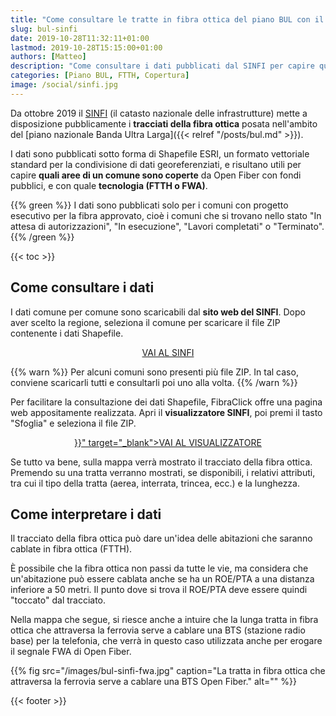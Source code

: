 ```yaml
---
title: "Come consultare le tratte in fibra ottica del piano BUL con il SINFI"
slug: bul-sinfi
date: 2019-10-28T11:32:11+01:00
lastmod: 2019-10-28T15:15:00+01:00
authors: [Matteo]
description: "Come consultare i dati pubblicati dal SINFI per capire quali aree di un comune saranno coperte con fondi pubblici in fibra ottica."
categories: [Piano BUL, FTTH, Copertura]
image: /social/sinfi.jpg
---
```


Da ottobre 2019 il [SINFI](https://www.sinfi.it) (il catasto nazionale delle infrastrutture) mette a disposizione pubblicamente i **tracciati della fibra ottica** posata nell'ambito del [piano nazionale Banda Ultra Larga]({{< relref "/posts/bul.md" >}}).

I dati sono pubblicati sotto forma di Shapefile ESRI, un formato vettoriale standard per la condivisione di dati georeferenziati, e risultano utili per capire **quali aree di un comune sono coperte** da Open Fiber con fondi pubblici, e con quale **tecnologia (FTTH o FWA)**.

{{% green %}}
I dati sono pubblicati solo per i comuni con progetto esecutivo per la fibra approvato, cioè i comuni che si trovano nello stato "In attesa di autorizzazioni", "In esecuzione", "Lavori completati" o "Terminato".
{{% /green %}}

{{< toc >}}

## Come consultare i dati

I dati comune per comune sono scaricabili dal **sito web del SINFI**. Dopo aver scelto la regione, seleziona il comune per scaricare il file ZIP contenente i dati Shapefile.

<p style="text-align: center">
<a href="https://www.sinfi.it/portal/index.php/35-esecutivi_bul_concessione" target="_blank">VAI AL SINFI</a>
</p>

{{% warn %}}
Per alcuni comuni sono presenti più file ZIP. In tal caso, conviene scaricarli tutti e consultarli poi uno alla volta.
{{% /warn %}}

Per facilitare la consultazione dei dati Shapefile, FibraClick offre una pagina web appositamente realizzata. Apri il **visualizzatore SINFI**, poi premi il tasto "Sfoglia" e seleziona il file ZIP.

<p style="text-align: center">
<a href="{{< relref "/sinfi.md" >}}" target="_blank">VAI AL VISUALIZZATORE</a>
</p>

Se tutto va bene, sulla mappa verrà mostrato il tracciato della fibra ottica. Premendo su una tratta verranno mostrati, se disponibili, i relativi attributi, tra cui il tipo della tratta (aerea, interrata, trincea, ecc.) e la lunghezza.

## Come interpretare i dati

Il tracciato della fibra ottica può dare un'idea delle abitazioni che saranno cablate in fibra ottica (FTTH).

È possibile che la fibra ottica non passi da tutte le vie, ma considera che un'abitazione può essere cablata anche se ha un ROE/PTA a una distanza inferiore a 50 metri. Il punto dove si trova il ROE/PTA deve essere quindi "toccato" dal tracciato.

Nella mappa che segue, si riesce anche a intuire che la lunga tratta in fibra ottica che attraversa la ferrovia serve a cablare una BTS (stazione radio base) per la telefonia, che verrà in questo caso utilizzata anche per erogare il segnale FWA di Open Fiber.

{{% fig src="/images/bul-sinfi-fwa.jpg" caption="La tratta in fibra ottica che attraversa la ferrovia serve a cablare una BTS Open Fiber." alt="" %}}

{{< footer >}}

